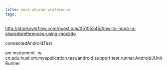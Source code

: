 ```yaml
---
title: mock-shared-preference
tags:
---
```



http://stackoverflow.com/questions/35105545/how-to-mock-a-sharedpreferences-using-mockito

connectedAndroidTest 


am instrument -w cn.edu.hust.cm.myapplication.test/android.support.test.runner.AndroidJUnitRunner